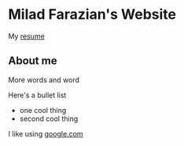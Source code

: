 # Milad Farazian's Website

My [resume](https://docs.google.com/document/d/1p474sdAON1tfqdGxyFfusTNH5vFrEVkUvcrE1IBzeeA/edit?usp=sharing)

## About me

More words and word

Here's a bullet list

- one cool thing
- second cool thing

I like using [google.com](https://google.com)
